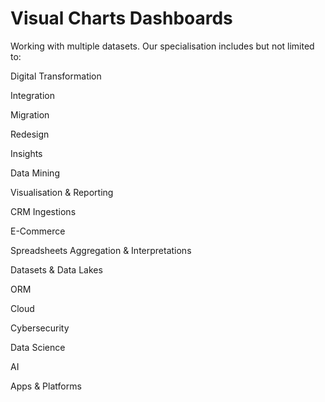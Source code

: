 # Visual Charts Dashboards
Working with multiple datasets. Our specialisation includes but not limited to:

Digital Transformation

Integration

Migration

Redesign

Insights

Data Mining

Visualisation & Reporting

CRM Ingestions

E-Commerce

Spreadsheets Aggregation & Interpretations 

Datasets & Data Lakes

ORM

Cloud

Cybersecurity

Data Science

AI

Apps & Platforms
